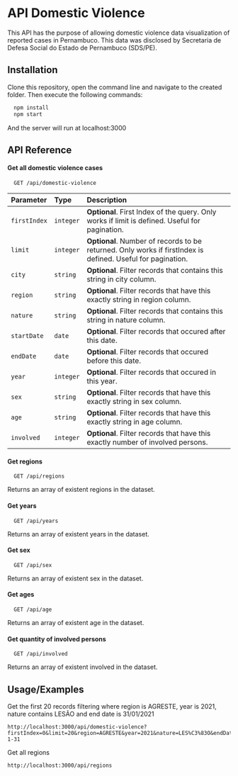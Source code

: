 
# API Domestic Violence

This API has the purpose of allowing domestic violence data visualization of reported cases in Pernambuco. This data was disclosed by Secretaria de Defesa Social do Estado de Pernambuco (SDS/PE).



## Installation 

Clone this repository, open the command line and navigate to the created folder. Then execute the following commands:

```bash 
  npm install
  npm start
```

And the server will run at localhost:3000
    
## API Reference

#### Get all domestic violence cases

```http
  GET /api/domestic-violence
```

| Parameter | Type     | Description                |
| :-------- | :------- | :------------------------- |
| `firstIndex` | `integer` | **Optional**. First Index of the query. Only works if limit is defined. Useful for pagination. |
| `limit` | `integer` | **Optional**. Number of records to be returned. Only works if firstIndex is defined. Useful for pagination. |
| `city` | `string` | **Optional**. Filter records that contains this string in city column. |
| `region` | `string` | **Optional**. Filter records that have this exactly string in region column. |
| `nature` | `string` | **Optional**. Filter records that contains this string in nature column. |
| `startDate` | `date` | **Optional**. Filter records that occured after this date. |
| `endDate` | `date` | **Optional**. Filter records that occured before this date. |
| `year` | `integer` | **Optional**. Filter records that occured in this year. |
| `sex` | `string` | **Optional**. Filter records that have this exactly string in sex column. |
| `age` | `string` | **Optional**. Filter records that have this exactly string in age column. |
| `involved` | `integer` | **Optional**. Filter records that have this exactly number of involved persons. |

#### Get regions

```http
  GET /api/regions
```
Returns an array of existent regions in the dataset.

#### Get years

```http
  GET /api/years
```
Returns an array of existent years in the dataset.

#### Get sex

```http
  GET /api/sex
```
Returns an array of existent sex in the dataset.

#### Get ages

```http
  GET /api/age
```
Returns an array of existent age in the dataset.

#### Get quantity of involved persons

```http
  GET /api/involved
```
Returns an array of existent involved in the dataset.
  
## Usage/Examples

Get the first 20 records filtering where region is AGRESTE, year is 2021, nature contains LESÃO and end date is 31/01/2021
```http
http://localhost:3000/api/domestic-violence?firstIndex=0&limit=20&region=AGRESTE&year=2021&nature=LES%C3%83O&endDate=2021-1-31
```

Get all regions
```http
http://localhost:3000/api/regions
```
